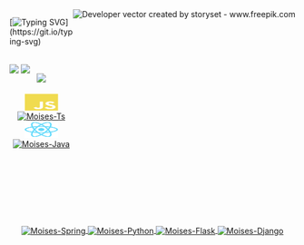 <img align="right" alt="Developer vector created by storyset - www.freepik.com" height="380" src="https://user-images.githubusercontent.com/97471199/230774187-e482399b-492c-4c17-a831-0314bf90526e.png">


[![Typing SVG](https://readme-typing-svg.herokuapp.com?font=Oxanium&duration=3000&pause=500&color=32FF55DA&vCenter=true&multiline=true&width=435&height=60&lines=+Hi,+I'm+Moises!+;)](https://git.io/typing-svg)
##

<div> 
  <a href = 'https://www.linkedin.com/in/moises-almeida-dev/'> <img width = '38px' align= 'center' src="https://upload.wikimedia.org/wikipedia/commons/thumb/f/f8/LinkedIn_icon_circle.svg/2048px-LinkedIn_icon_circle.svg.png" target="_blank"/></a> 
  <a href = "mailto:moisesssprg@gmail.com"> <img width = '38px' align= 'center' src="https://www.pngrepo.com/png/271115/512/gmail.png" target="_blank"/></a>
</div>

<div align="center">
  <a href="https://github.com/MoisesssDev">
  <img height="180em" src="https://github-readme-stats.vercel.app/api?username=MoisesssDev&show_icons=true&theme=tokyonight&include_all_commits=true&count_private=true"/>
</div>

<div style="display: inline_block" align="center"><br>
  <img align="center" alt="Moises-Js" height="30" width="60" src="https://raw.githubusercontent.com/devicons/devicon/master/icons/javascript/javascript-plain.svg">
  <img align="center" alt="Moises-Ts" height="30" width="60" src="https://cdn.jsdelivr.net/gh/devicons/devicon/icons/typescript/typescript-original.svg">
  <img align="center" alt="Moises-React" height="30" width="60" src="https://raw.githubusercontent.com/devicons/devicon/master/icons/react/react-original.svg">
  <img align="center" alt="Moises-Java" height="80" width="60" src="https://cdn.jsdelivr.net/gh/devicons/devicon/icons/java/java-original.svg">
  <img align="center" alt="Moises-Spring" height="80" width="60" src="https://cdn.jsdelivr.net/gh/devicons/devicon/icons/spring/spring-original-wordmark.svg">
  <img align="center" alt="Moises-Python" height="80" width="60" src="https://cdn.jsdelivr.net/gh/devicons/devicon/icons/python/python-original-wordmark.svg" />
  <img align="center" alt="Moises-Flask" height="80" width="60" src="https://cdn.jsdelivr.net/gh/devicons/devicon/icons/flask/flask-original-wordmark.svg" />
  <img align="center" alt="Moises-Django" height="80" width="60" src="https://cdn.jsdelivr.net/gh/devicons/devicon/icons/django/django-plain-wordmark.svg" />
</div>

##
  
